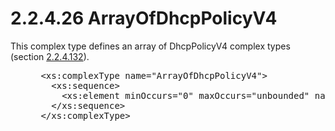 <html dir="LTR" xmlns:mshelp="http://msdn.microsoft.com/mshelp" xmlns:ddue="http://ddue.schemas.microsoft.com/authoring/2003/5" xmlns:xlink="http://www.w3.org/1999/xlink" xmlns:tool="http://www.microsoft.com/tooltip">
 <body>
 <div id="header">
 <h1 class="heading">2.2.4.26 ArrayOfDhcpPolicyV4</h1>
 </div>
 <div id="mainSection">
 <div id="mainBody">
 <div id="allHistory" class="saveHistory"></div>
 <div id="sectionSection0" class="section" name="collapseableSection">
 

<p>This complex type defines an array of DhcpPolicyV4 complex
types (section <a href="d159e433-4820-4d34-92d9-7f3afb1014fa.md">2.2.4.132</a>).</p>

<dl>
<dd>
<div><pre> &lt;xs:complexType name=&quot;ArrayOfDhcpPolicyV4&quot;&gt;
   &lt;xs:sequence&gt;
     &lt;xs:element minOccurs=&quot;0&quot; maxOccurs=&quot;unbounded&quot; name=&quot;DhcpPolicyV4&quot; nillable=&quot;true&quot; type=&quot;ipam:DhcpPolicyV4&quot; /&gt;
   &lt;/xs:sequence&gt;
 &lt;/xs:complexType&gt; 
</pre></div>
</dd></dl>


 </div>
 </div>
 </div>
 </body>
</html>